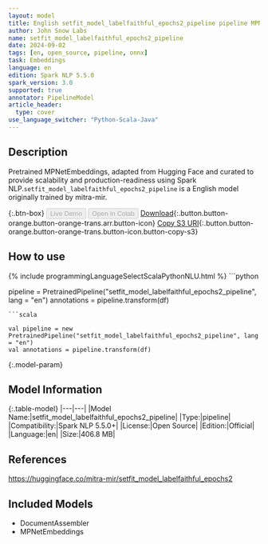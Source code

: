 ```yaml
---
layout: model
title: English setfit_model_labelfaithful_epochs2_pipeline pipeline MPNetEmbeddings from mitra-mir
author: John Snow Labs
name: setfit_model_labelfaithful_epochs2_pipeline
date: 2024-09-02
tags: [en, open_source, pipeline, onnx]
task: Embeddings
language: en
edition: Spark NLP 5.5.0
spark_version: 3.0
supported: true
annotator: PipelineModel
article_header:
  type: cover
use_language_switcher: "Python-Scala-Java"
---
```


## Description

Pretrained MPNetEmbeddings, adapted from Hugging Face and curated to provide scalability and production-readiness using Spark NLP.`setfit_model_labelfaithful_epochs2_pipeline` is a English model originally trained by mitra-mir.

{:.btn-box}
<button class="button button-orange" disabled>Live Demo</button>
<button class="button button-orange" disabled>Open in Colab</button>
[Download](https://s3.amazonaws.com/auxdata.johnsnowlabs.com/public/models/setfit_model_labelfaithful_epochs2_pipeline_en_5.5.0_3.0_1725280385714.zip){:.button.button-orange.button-orange-trans.arr.button-icon}
[Copy S3 URI](s3://auxdata.johnsnowlabs.com/public/models/setfit_model_labelfaithful_epochs2_pipeline_en_5.5.0_3.0_1725280385714.zip){:.button.button-orange.button-orange-trans.button-icon.button-copy-s3}

## How to use



<div class="tabs-box" markdown="1">
{% include programmingLanguageSelectScalaPythonNLU.html %}
```python

pipeline = PretrainedPipeline("setfit_model_labelfaithful_epochs2_pipeline", lang = "en")
annotations =  pipeline.transform(df)   

```
```scala

val pipeline = new PretrainedPipeline("setfit_model_labelfaithful_epochs2_pipeline", lang = "en")
val annotations = pipeline.transform(df)

```
</div>

{:.model-param}
## Model Information

{:.table-model}
|---|---|
|Model Name:|setfit_model_labelfaithful_epochs2_pipeline|
|Type:|pipeline|
|Compatibility:|Spark NLP 5.5.0+|
|License:|Open Source|
|Edition:|Official|
|Language:|en|
|Size:|406.8 MB|

## References

https://huggingface.co/mitra-mir/setfit_model_labelfaithful_epochs2

## Included Models

- DocumentAssembler
- MPNetEmbeddings